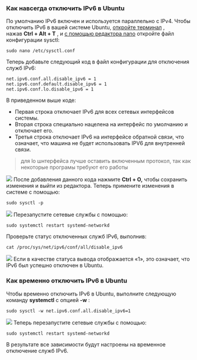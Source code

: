 ### Как навсегда отключить IPv6 в Ubuntu
По умолчанию IPv6 включен и используется параллельно с IPv4.
Чтобы отключить IPv6 в вашей системе Ubuntu, [откройте терминал](https://www.makeuseof.com/tag/5-easier-command-line-linux/) , нажав **Ctrl + Alt + T** , и [с помощью редактора nano](https://www.makeuseof.com/install-and-use-gnu-nano-in-linux/) откройте файл конфигурации sysctl:
```
sudo nano /etc/sysctl.conf
```
Теперь добавьте следующий код в файл конфигурации для отключения служб IPv6:
```
net.ipv6.conf.all.disable_ipv6 = 1
net.ipv6.conf.default.disable_ipv6 = 1
net.ipv6.conf.lo.disable_ipv6 = 1
```
В приведенном выше коде:
- Первая строка отключает IPv6 для всех сетевых интерфейсов системы.
- Вторая строка специально нацелена на интерфейс по умолчанию и отключает его.
- Третья строка отключает IPv6 на интерфейсе обратной связи, что означает, что машина не будет использовать IPV6 для внутренней связи.
> для lo шнтерфейса лучше оставить включенным протокол, так как некоторые програмы требуют его работы

![](files/adding-the-specified-lines-to-disable-the-ipv6-services-on-ubuntu.avif)
После добавления данного кода нажмите **Ctrl + O,** чтобы сохранить изменения и выйти из редактора. Теперь примените изменения в системе с помощью:
```
sudo sysctl -p
```
![](files/applying-the-changes-to-the-ubuntu-system.avif)
Перезапустите сетевые службы с помощью:
```
sudo systemctl restart systemd-networkd
```
Проверьте статус отключенных служб IPv6, выполнив:
```
cat /proc/sys/net/ipv6/conf/all/disable_ipv6
```
![](files/checking-the-status-of-ipv6-on-ubuntu.avif)
Если в качестве статуса вывода отображается «1», это означает, что IPv6 был успешно отключен в Ubuntu.
### Как временно отключить IPv6 в Ubuntu
Чтобы временно отключить IPv6 в Ubuntu, выполните следующую команду **systemctl** с опцией **-w** :
```
sudo sysctl -w net.ipv6.conf.all.disable_ipv6=1
```
![](files/temporarily-disabling-the-ipv6-on-ubuntu-using-the-specified-command.avif)
Теперь перезапустите сетевые службы с помощью:
```
sudo systemctl restart systemd-networkd
```
В результате все зависимости будут настроены на временное отключение служб IPv6.